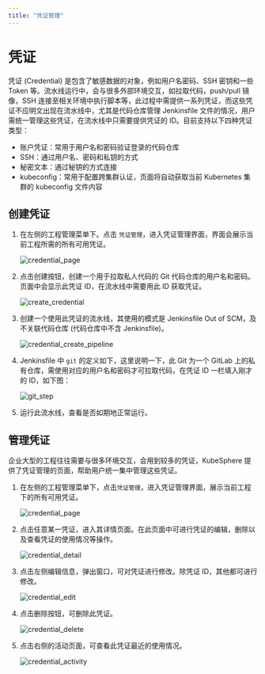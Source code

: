 ```yaml
---
title: "凭证管理"
---
```


# 凭证

凭证 (Credential) 是包含了敏感数据的对象，例如用户名密码、SSH 密钥和一些 Token 等。流水线运行中，会与很多外部环境交互，如拉取代码，push/pull 镜像，SSH 连接至相关环境中执行脚本等，此过程中需提供一系列凭证，而这些凭证不应明文出现在流水线中，尤其是代码仓库管理 Jenkinsfile 文件的情况，用户需统一管理这些凭证，在流水线中只需要提供凭证的 ID。目前支持以下四种凭证类型：

- 账户凭证：常用于用户名和密码验证登录的代码仓库
- SSH：通过用户名、密码和私钥的方式
- 秘密文本：通过秘钥的方式连接
- kubeconfig：常用于配置跨集群认证，页面将自动获取当前 Kubernetes 集群的 kubeconfig 文件内容

## 创建凭证

1. 在左侧的工程管理菜单下。点击 `凭证管理`，进入凭证管理界面，界面会展示当前工程所需的所有可用凭证。

   ![credential_page](/devops_credentials.png)

2. 点击创建按钮，创建一个用于拉取私人代码的 Git 代码仓库的用户名和密码。页面中会显示此凭证 ID，在流水线中需要用此 ID 获取凭证。

   ![create_credential](/devops_create_credential.png)

3. 创建一个使用此凭证的流水线，其使用的模式是 Jenkinsfile Out of SCM，及不关联代码仓库 (代码仓库中不含 Jenkinsfile)。 

    ![credential_create_pipeline](/devops_create_credential_pipeline.png)

4. Jenkinsfile 中 `git` 的定义如下，这里说明一下，此 Git 为一个 GitLab 上的私有仓库，需使用对应的用户名和密码才可拉取代码，在凭证 ID 一栏填入刚才的 ID，如下图：

    ![git_step](/credential_git.png)

5. 运行此流水线，查看是否如期地正常运行。


## 管理凭证

企业大型的工程往往需要与很多环境交互，会用到较多的凭证，KubeSphere 提供了凭证管理的页面，帮助用户统一集中管理这些凭证。

1. 在左侧的工程管理菜单下，点击`凭证管理`，进入凭证管理界面，展示当前工程下的所有可用凭证。
   
   ![credential_page](/devops_credentials.png)

2. 点击任意某一凭证，进入其详情页面。在此页面中可进行凭证的编辑，删除以及查看凭证的使用情况等操作。

   ![credential_detail](/credential_detail.png)

3. 点击左侧编辑信息，弹出窗口，可对凭证进行修改。除凭证 ID，其他都可进行修改。

   ![credential_edit](/credential_edit.png)

4. 点击删除按钮，可删除此凭证。

   ![credential_delete](/credential_delete.png)

5. 点击右侧的活动页面，可查看此凭证最近的使用情况。

   ![credential_activity](/credential_delete.png)

